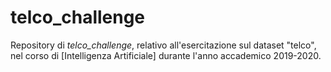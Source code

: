 # telco_challenge

Repository di *telco_challenge*, relativo all'esercitazione sul dataset "telco", nel corso di [Intelligenza Artificiale] durante l'anno accademico 2019-2020.
